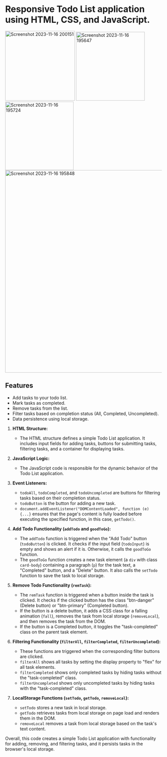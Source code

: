 # Responsive Todo List application using HTML, CSS, and JavaScript.

<img width="224" alt="Screenshot 2023-11-16 200151" src="https://github.com/ViNu-23/Todo-List-using-JS/assets/59360964/1881f2df-b680-4c92-93f5-9ff593266e32">
<img width="221" alt="Screenshot 2023-11-16 195647" src="https://github.com/ViNu-23/Todo-List-using-JS/assets/59360964/c4c3e08e-abb6-4830-8a97-d0205500c951">
<img width="220" alt="Screenshot 2023-11-16 195724" src="https://github.com/ViNu-23/Todo-List-using-JS/assets/59360964/420b4710-4c83-400a-abb1-112f792377ea">
<img width="650" alt="Screenshot 2023-11-16 195848" src="https://github.com/ViNu-23/Todo-List-using-JS/assets/59360964/247773e5-e07e-4e8e-9c21-793b320e9e6f">

## Features

- Add tasks to your todo list.
- Mark tasks as completed.
- Remove tasks from the list.
- Filter tasks based on completion status (All, Completed, Uncompleted).
- Data persistence using local storage.


1. **HTML Structure:**
   - The HTML structure defines a simple Todo List application. It includes input fields for adding tasks, buttons for submitting tasks, filtering tasks, and a container for displaying tasks.

2. **JavaScript Logic:**
   - The JavaScript code is responsible for the dynamic behavior of the Todo List application.

3. **Event Listeners:**
   - `todoAll`, `todoCompleted`, and `todoUncompleted` are buttons for filtering tasks based on their completion status.
   - `todoButton` is the button for adding a new task.
   - `document.addEventListener("DOMContentLoaded", function (e) {...}` ensures that the page's content is fully loaded before executing the specified function, in this case, `getTodo()`.

4. **Add Todo Functionality (`addTodo` and `goodToGo`):**
   - The `addTodo` function is triggered when the "Add Todo" button (`todoButton`) is clicked. It checks if the input field (`todoInput`) is empty and shows an alert if it is. Otherwise, it calls the `goodToGo` function.
   - The `goodToGo` function creates a new task element (a `div` with class `card-body`) containing a paragraph (`p`) for the task text, a "Completed" button, and a "Delete" button. It also calls the `setTodo` function to save the task to local storage.

5. **Remove Todo Functionality (`remTask`):**
   - The `remTask` function is triggered when a button inside the task is clicked. It checks if the clicked button has the class "btn-danger" (Delete button) or "btn-primary" (Completed button).
   - If the button is a delete button, it adds a CSS class for a falling animation (`fall`), removes the task from local storage (`removeLocal`), and then removes the task from the DOM.
   - If the button is a Completed button, it toggles the "task-completed" class on the parent task element.

6. **Filtering Functionality (`filterAll`, `filterCompleted`, `filterUncompleted`):**
   - These functions are triggered when the corresponding filter buttons are clicked.
   - `filterAll` shows all tasks by setting the display property to "flex" for all task elements.
   - `filterCompleted` shows only completed tasks by hiding tasks without the "task-completed" class.
   - `filterUncompleted` shows only uncompleted tasks by hiding tasks with the "task-completed" class.

7. **LocalStorage Functions (`setTodo`, `getTodo`, `removeLocal`):**
   - `setTodo` stores a new task in local storage.
   - `getTodo` retrieves tasks from local storage on page load and renders them in the DOM.
   - `removeLocal` removes a task from local storage based on the task's text content.

Overall, this code creates a simple Todo List application with functionality for adding, removing, and filtering tasks, and it persists tasks in the browser's local storage.
